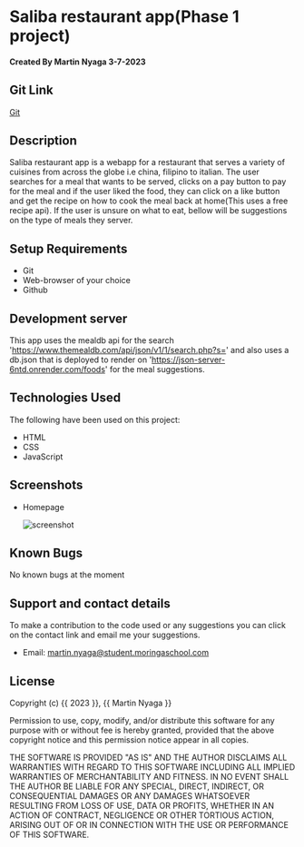 # Saliba restaurant app(Phase 1 project)

#### Created By Martin Nyaga 3-7-2023

## Git Link

[Git](https://github.com/MartinNyaga/phase1Project)

## Description

Saliba restaurant app is a webapp for a restaurant that serves a variety of cuisines from across the globe i.e china,  filipino to italian. The user searches for a meal that wants to be served, clicks on a pay button to pay for the meal and if the user liked the food, they can click on a like button and get the recipe on how to cook the meal back at home(This uses a free recipe api). If the user is unsure on what to eat, bellow will be suggestions on the type of meals they server.

## Setup Requirements

- Git
- Web-browser of your choice
- Github



## Development server

This app uses the mealdb api for the search 'https://www.themealdb.com/api/json/v1/1/search.php?s=' and also uses a db.json that is deployed to render on 'https://json-server-6ntd.onrender.com/foods' for the meal suggestions.


## Technologies Used

The following have been used on this project:

- HTML
- CSS
- JavaScript


## Screenshots 

- Homepage

  <img src="" alt="screenshot" />






## Known Bugs

No known bugs at the moment

## Support and contact details 

To make a contribution to the code used or any suggestions you can click on the contact link and email me your suggestions.

- Email: martin.nyaga@student.moringaschool.com

## License

Copyright (c) {{ 2023 }}, {{ Martin Nyaga }}

Permission to use, copy, modify, and/or distribute this software for any
purpose with or without fee is hereby granted, provided that the above
copyright notice and this permission notice appear in all copies.

THE SOFTWARE IS PROVIDED "AS IS" AND THE AUTHOR DISCLAIMS ALL WARRANTIES WITH
REGARD TO THIS SOFTWARE INCLUDING ALL IMPLIED WARRANTIES OF MERCHANTABILITY AND
FITNESS. IN NO EVENT SHALL THE AUTHOR BE LIABLE FOR ANY SPECIAL, DIRECT,
INDIRECT, OR CONSEQUENTIAL DAMAGES OR ANY DAMAGES WHATSOEVER RESULTING FROM
LOSS OF USE, DATA OR PROFITS, WHETHER IN AN ACTION OF CONTRACT, NEGLIGENCE OR
OTHER TORTIOUS ACTION, ARISING OUT OF OR IN CONNECTION WITH THE USE OR
PERFORMANCE OF THIS SOFTWARE.